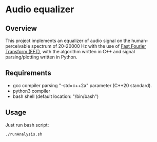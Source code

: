 # Audio equalizer
## Overview
This project implements an equalizer of audio signal on the human-perceivable spectrum of 20-20000 Hz with the use of [Fast Fourier Transform (FFT)](https://en.wikipedia.org/wiki/Fast_Fourier_transform), with the algorithm written in C++ and signal parsing/plotting written in Python.
## Requirements
* gcc compiler parsing "-std=c++2a" parameter (C++20 standard).
* python3 compiler
* bash shell (default location: "/bin/bash")
## Usage
Just run bash script:

    ./runAnalysis.sh


